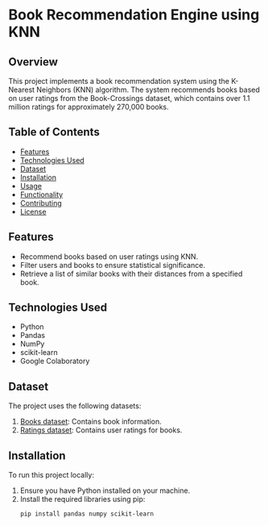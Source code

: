 # Book Recommendation Engine using KNN

## Overview
This project implements a book recommendation system using the K-Nearest Neighbors (KNN) algorithm. The system recommends books based on user ratings from the Book-Crossings dataset, which contains over 1.1 million ratings for approximately 270,000 books.

## Table of Contents
- [Features](#features)
- [Technologies Used](#technologies-used)
- [Dataset](#dataset)
- [Installation](#installation)
- [Usage](#usage)
- [Functionality](#functionality)
- [Contributing](#contributing)
- [License](#license)

## Features
- Recommend books based on user ratings using KNN.
- Filter users and books to ensure statistical significance.
- Retrieve a list of similar books with their distances from a specified book.

## Technologies Used
- Python
- Pandas
- NumPy
- scikit-learn
- Google Colaboratory

## Dataset
The project uses the following datasets:
1. [Books dataset](https://raw.githubusercontent.com/zygmuntz/goodbooks-10k/master/books.csv): Contains book information.
2. [Ratings dataset](https://raw.githubusercontent.com/zygmuntz/goodbooks-10k/master/ratings.csv): Contains user ratings for books.

## Installation
To run this project locally:
1. Ensure you have Python installed on your machine.
2. Install the required libraries using pip:
   ```bash
   pip install pandas numpy scikit-learn

